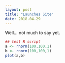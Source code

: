 ```yaml
---
layout: post
title: "Launches Site"
date: 2018-04-29
---
```


Well... not much to say yet.

```r
## test R script
a <- rnorm(100,100,1)
b <- rnorm(100,100,1)
plot(a,b)
```
